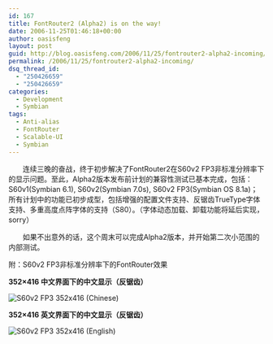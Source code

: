 ```yaml
---
id: 167
title: FontRouter2 (Alpha2) is on the way!
date: 2006-11-25T01:46:18+00:00
author: oasisfeng
layout: post
guid: http://blog.oasisfeng.com/2006/11/25/fontrouter2-alpha2-incoming/
permalink: /2006/11/25/fontrouter2-alpha2-incoming/
dsq_thread_id:
  - "250426659"
  - "250426659"
categories:
  - Development
  - Symbian
tags:
  - Anti-alias
  - FontRouter
  - Scalable-UI
  - Symbian
---
```

　　连续三晚的奋战，终于初步解决了FontRouter2在S60v2 FP3非标准分辨率下的显示问题。至此，Alpha2版本发布前计划的兼容性测试已基本完成，包括：S60v1(Symbian 6.1), S60v2(Symbian 7.0s), S60v2 FP3(Symbian OS 8.1a)；所有计划中的功能已初步成型，包括增强的配置文件支持、反锯齿TrueType字体支持、多重高度点阵字体的支持（S80）。（字体动态加载、卸载功能将延后实现，sorry）

<!--more-->　　如果不出意外的话，这个周末可以完成Alpha2版本，并开始第二次小范围的内部测试。

附：S60v2 FP3非标准分辨率下的FontRouter效果

**352&#215;416 中文界面下的中文显示（反锯齿）**

<img id="image166" src="https://blog.oasisfeng.com/wp-content/uploads/2006/11/352x416_zh.jpg" alt="S60v2 FP3 352x416 (Chinese)" />

**352&#215;416 英文界面下的中文显示（反锯齿）**

<img id="image165" src="https://blog.oasisfeng.com/wp-content/uploads/2006/11/352x416_en.jpg" alt="S60v2 FP3 352x416 (English)" />